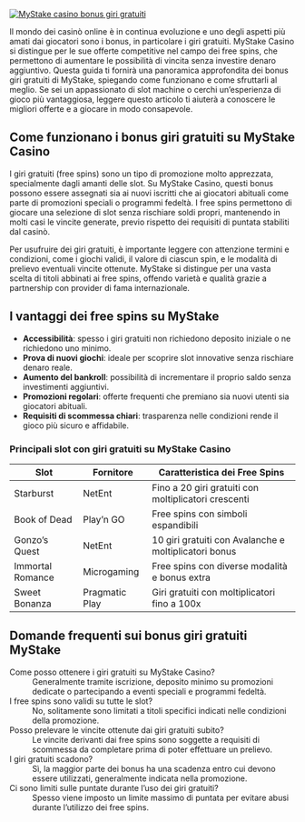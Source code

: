 [![MyStake casino bonus giri gratuiti](https://123-caf.pages.dev/gitsignup.png)](https://vrmoo.ru/Bt82HjjY)

<div> <p>Il mondo dei casinò online è in continua evoluzione e uno degli aspetti più amati dai giocatori sono i bonus, in particolare i giri gratuiti. MyStake Casino si distingue per le sue offerte competitive nel campo dei free spins, che permettono di aumentare le possibilità di vincita senza investire denaro aggiuntivo. Questa guida ti fornirà una panoramica approfondita dei bonus giri gratuiti di MyStake, spiegando come funzionano e come sfruttarli al meglio. Se sei un appassionato di slot machine o cerchi un’esperienza di gioco più vantaggiosa, leggere questo articolo ti aiuterà a conoscere le migliori offerte e a giocare in modo consapevole.</p>  <h2>Come funzionano i bonus giri gratuiti su MyStake Casino</h2> <p>I giri gratuiti (free spins) sono un tipo di promozione molto apprezzata, specialmente dagli amanti delle slot. Su MyStake Casino, questi bonus possono essere assegnati sia ai nuovi iscritti che ai giocatori abituali come parte di promozioni speciali o programmi fedeltà. I free spins permettono di giocare una selezione di slot senza rischiare soldi propri, mantenendo in molti casi le vincite generate, previo rispetto dei requisiti di puntata stabiliti dal casinò.</p> <p>Per usufruire dei giri gratuiti, è importante leggere con attenzione termini e condizioni, come i giochi validi, il valore di ciascun spin, e le modalità di prelievo eventuali vincite ottenute. MyStake si distingue per una vasta scelta di titoli abbinati ai free spins, offendo varietà e qualità grazie a partnership con provider di fama internazionale.</p>  <h2>I vantaggi dei free spins su MyStake</h2> <ul>   <li><strong>Accessibilità</strong>: spesso i giri gratuiti non richiedono deposito iniziale o ne richiedono uno minimo.</li>   <li><strong>Prova di nuovi giochi</strong>: ideale per scoprire slot innovative senza rischiare denaro reale.</li>   <li><strong>Aumento del bankroll</strong>: possibilità di incrementare il proprio saldo senza investimenti aggiuntivi.</li>   <li><strong>Promozioni regolari</strong>: offerte frequenti che premiano sia nuovi utenti sia giocatori abituali.</li>   <li><strong>Requisiti di scommessa chiari</strong>: trasparenza nelle condizioni rende il gioco più sicuro e affidabile.</li> </ul>  <h3>Principali slot con giri gratuiti su MyStake Casino</h3> <table>   <thead>     <tr>       <th>Slot</th>       <th>Fornitore</th>       <th>Caratteristica dei Free Spins</th>     </tr>   </thead>   <tbody>     <tr>       <td>Starburst</td>       <td>NetEnt</td>       <td>Fino a 20 giri gratuiti con moltiplicatori crescenti</td>     </tr>     <tr>       <td>Book of Dead</td>       <td>Play’n GO</td>       <td>Free spins con simboli espandibili</td>     </tr>     <tr>       <td>Gonzo’s Quest</td>       <td>NetEnt</td>       <td>10 giri gratuiti con Avalanche e moltiplicatori bonus</td>     </tr>     <tr>       <td>Immortal Romance</td>       <td>Microgaming</td>       <td>Free spins con diverse modalità e bonus extra</td>     </tr>     <tr>       <td>Sweet Bonanza</td>       <td>Pragmatic Play</td>       <td>Giri gratuiti con moltiplicatori fino a 100x</td>     </tr>   </tbody> </table>  <h2>Domande frequenti sui bonus giri gratuiti MyStake</h2> <dl>   <dt>Come posso ottenere i giri gratuiti su MyStake Casino?</dt>   <dd>Generalmente tramite iscrizione, deposito minimo su promozioni dedicate o partecipando a eventi speciali e programmi fedeltà.</dd>    <dt>I free spins sono validi su tutte le slot?</dt>   <dd>No, solitamente sono limitati a titoli specifici indicati nelle condizioni della promozione.</dd>    <dt>Posso prelevare le vincite ottenute dai giri gratuiti subito?</dt>   <dd>Le vincite derivanti dai free spins sono soggette a requisiti di scommessa da completare prima di poter effettuare un prelievo.</dd>    <dt>I giri gratuiti scadono?</dt>   <dd>Sì, la maggior parte dei bonus ha una scadenza entro cui devono essere utilizzati, generalmente indicata nella promozione.</dd>    <dt>Ci sono limiti sulle puntate durante l’uso dei giri gratuiti?</dt>   <dd>Spesso viene imposto un limite massimo di puntata per evitare abusi durante l’utilizzo dei free spins.</dd> </dl> </div>